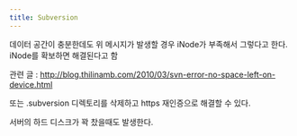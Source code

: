 ```yaml
---
title: Subversion
---
```

데이터 공간이 충분한데도 위 메시지가 발생할 경우 iNode가 부족해서 그렇다고 한다. iNode를 확보하면 해결된다고 함

관련 글 : <http://blog.thilinamb.com/2010/03/svn-error-no-space-left-on-device.html>

또는 .subversion 디렉토리를 삭제하고 https 재인증으로 해결할 수 있다.

서버의 하드 디스크가 꽉 찼을때도 발생한다.